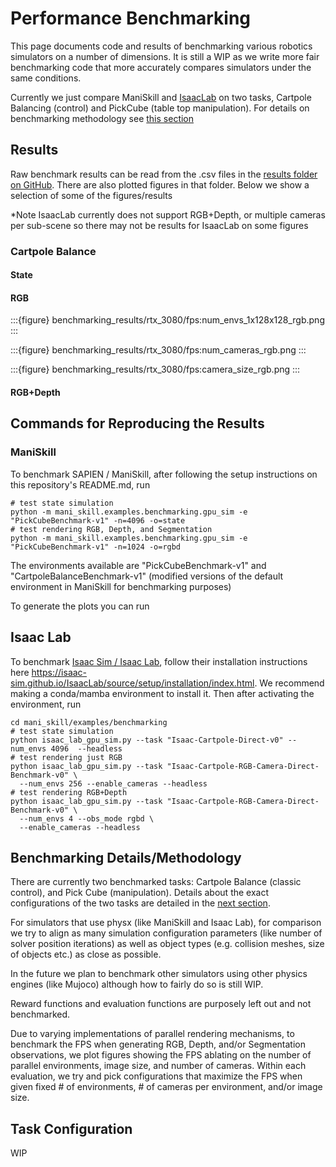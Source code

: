 # Performance Benchmarking

This page documents code and results of benchmarking various robotics simulators on a number of dimensions. It is still a WIP as we write more fair benchmarking code that more accurately compares simulators under the same conditions.

Currently we just compare ManiSkill and [IsaacLab](https://github.com/isaac-sim/IsaacLab) on two tasks, Cartpole Balancing (control) and PickCube (table top manipulation). For details on benchmarking methodology see [this section](#benchmarking-detailsmethodology)

## Results

Raw benchmark results can be read from the .csv files in the [results folder on GitHub](https://github.com/haosulab/ManiSkill/blob/main/docs/source/user_guide/additional_resources/benchmarking_results). There are also plotted figures in that folder. Below we show a selection of some of the figures/results

*Note IsaacLab currently does not support RGB+Depth, or multiple cameras per sub-scene so there may not be results for IsaacLab on some figures

### Cartpole Balance

#### State

#### RGB

:::{figure} benchmarking_results/rtx_3080/fps:num_envs_1x128x128_rgb.png
:::

:::{figure} benchmarking_results/rtx_3080/fps:num_cameras_rgb.png
:::

:::{figure} benchmarking_results/rtx_3080/fps:camera_size_rgb.png
:::

#### RGB+Depth




## Commands for Reproducing the Results

### ManiSkill

To benchmark SAPIEN / ManiSkill, after following the setup instructions on this repository's README.md, run

```
# test state simulation
python -m mani_skill.examples.benchmarking.gpu_sim -e "PickCubeBenchmark-v1" -n=4096 -o=state
# test rendering RGB, Depth, and Segmentation
python -m mani_skill.examples.benchmarking.gpu_sim -e "PickCubeBenchmark-v1" -n=1024 -o=rgbd
```
The environments available are "PickCubeBenchmark-v1" and "CartpoleBalanceBenchmark-v1" (modified versions of the default environment in ManiSkill for benchmarking purposes)

To generate the plots you can run

## Isaac Lab

To benchmark [Isaac Sim / Isaac Lab](https://github.com/isaac-sim/IsaacLab), follow their installation instructions here https://isaac-sim.github.io/IsaacLab/source/setup/installation/index.html. We recommend making a conda/mamba environment to install it. Then after activating the environment, run

```
cd mani_skill/examples/benchmarking
# test state simulation
python isaac_lab_gpu_sim.py --task "Isaac-Cartpole-Direct-v0" --num_envs 4096  --headless
# test rendering just RGB
python isaac_lab_gpu_sim.py --task "Isaac-Cartpole-RGB-Camera-Direct-Benchmark-v0" \
  --num_envs 256 --enable_cameras --headless
# test rendering RGB+Depth
python isaac_lab_gpu_sim.py --task "Isaac-Cartpole-RGB-Camera-Direct-Benchmark-v0" \
  --num_envs 4 --obs_mode rgbd \
  --enable_cameras --headless
```


## Benchmarking Details/Methodology

There are currently two benchmarked tasks: Cartpole Balance (classic control), and Pick Cube (manipulation). Details about the exact configurations of the two tasks are detailed in the [next section](#task-configuration).

For simulators that use physx (like ManiSkill and Isaac Lab), for comparison we try to align as many simulation configuration parameters (like number of solver position iterations) as well as object types (e.g. collision meshes, size of objects etc.) as close as possible.

In the future we plan to benchmark other simulators using other physics engines (like Mujoco) although how to fairly do so is still WIP.

Reward functions and evaluation functions are purposely left out and not benchmarked.

Due to varying implementations of parallel rendering mechanisms, to benchmark the FPS when generating RGB, Depth, and/or Segmentation observations, we plot figures showing the FPS ablating on the number of parallel environments, image size, and number of cameras. Within each evaluation, we try and pick configurations that maximize the FPS when given fixed # of environments, # of cameras per environment, and/or image size.

## Task Configuration
WIP